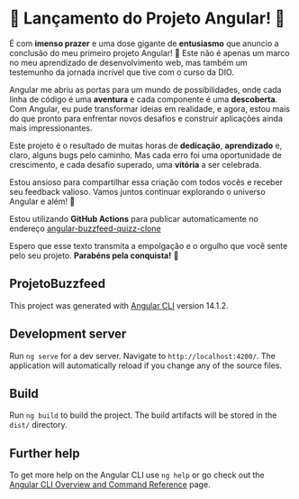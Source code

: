 # 🚀 Lançamento do Projeto Angular! 🚀

É com **imenso prazer** e uma dose gigante de **entusiasmo** que anuncio a conclusão do meu primeiro projeto Angular! 🎉 Este não é apenas um marco no meu aprendizado de desenvolvimento web, mas também um testemunho da jornada incrível que tive com o curso da DIO.

Angular me abriu as portas para um mundo de possibilidades, onde cada linha de código é uma **aventura** e cada componente é uma **descoberta**. Com Angular, eu pude transformar ideias em realidade, e agora, estou mais do que pronto para enfrentar novos desafios e construir aplicações ainda mais impressionantes.

Este projeto é o resultado de muitas horas de **dedicação**, **aprendizado** e, claro, alguns bugs pelo caminho. Mas cada erro foi uma oportunidade de crescimento, e cada desafio superado, uma **vitória** a ser celebrada.

Estou ansioso para compartilhar essa criação com todos vocês e receber seu feedback valioso. Vamos juntos continuar explorando o universo Angular e além! 🌟

Estou utilizando **GitHub Actions** para publicar automaticamente no endereço [angular-buzzfeed-quizz-clone](https://wandersonareis.github.io/angular-buzzfeed-quizz-clone/)

Espero que esse texto transmita a empolgação e o orgulho que você sente pelo seu projeto. **Parabéns pela conquista!** 🎉


## ProjetoBuzzfeed

This project was generated with [Angular CLI](https://github.com/angular/angular-cli) version 14.1.2.

## Development server

Run `ng serve` for a dev server. Navigate to `http://localhost:4200/`. The application will automatically reload if you change any of the source files.

## Build

Run `ng build` to build the project. The build artifacts will be stored in the `dist/` directory.

## Further help

To get more help on the Angular CLI use `ng help` or go check out the [Angular CLI Overview and Command Reference](https://angular.io/cli) page.
